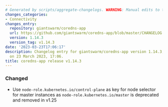 ```yaml
---
# Generated by scripts/aggregate-changelogs. WARNING: Manual edits to this files will be overwritten.
changes_categories:
- Connectivity
changes_entry:
  repository: giantswarm/coredns-app
  url: https://github.com/giantswarm/coredns-app/blob/master/CHANGELOG.md#1143---2023-03-23
  version: 1.14.3
  version_tag: v1.14.3
date: '2023-03-23T17:06:17'
description: Changelog entry for giantswarm/coredns-app version 1.14.3, published
  on 23 March 2023, 17:06.
title: coredns-app release v1.14.3
---
```


### Changed
- Use `node-role.kubernetes.io/control-plane` as key for node selector for master instances as `node-role.kubernetes.io/master` is deprecated and removed in v1.25
